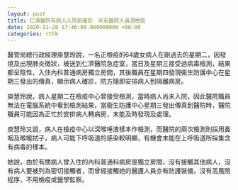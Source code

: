 ```yaml
---
layout: post
title: 仁濟醫院有病人入院前確診　未有醫院人員須檢疫
date: 2020-11-28 17:46:04.000000000 +08:00
categories: rthk
---
```


醫管局總行政經理庾慧玲說，一名正檢疫的64歲女病人在剛過去的星期二，因發燒及出現肺炎徵狀，被送到仁濟醫院急症室，當日及星期三接受過病毒檢測，結果都呈陰性，入住內科普通病房獨立房間，其後職員在星期四發現衞生防護中心在星期三發出的傳真，顯示病人確診，院方隨即安排病人到隔離病房。

庾慧玲說，病人星期二在檢疫中心曾接受檢測，當時病人尚未入院，因此醫院職員無法在電腦系統中看到檢測結果，當衞生防護中心星期三發出傳真到醫院時，醫院職員可能因為正忙於安排病人轉病房，未能及時發現及處理。

庾慧玲又說，病人在檢疫中心以深喉唾液樣本作檢測，而醫院的兩次檢測則採用鼻咽及喉嚨拭子，病人可能下呼吸道的感染較明顯，有機會未能在上呼吸道所採集含有病毒的樣本。

她說，由於有關病人曾入住的內科普通科病房是獨立房間，沒有接觸其他病人，沒有病人要被列為密切接觸者，而曾經接觸她的醫護人員亦有防護裝備，沒有高風險程序，不用檢疫或醫學監察。
